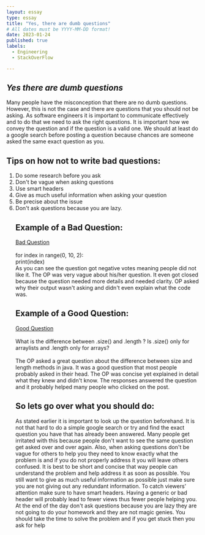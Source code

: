 ```yaml
---
layout: essay
type: essay
title: "Yes, there are dumb questions"
# All dates must be YYYY-MM-DD format!
date: 2023-01-24
published: true
labels:
  - Engineering
  - StackOverFlow

---
```



## *Yes there are dumb questions*


Many people have the misconception that there are no dumb questions. However, this is not the case and there are questions that you should not be asking. As software engineers it is important to communicate effectively and to do that we need to ask the right questions. It is important how we convey the question and if the question is a valid one. We should at least do a google search before posting a question because chances are someone asked the same exact question as you. 


<h2> Tips on how not to write bad questions: </h2>
<ol>
<li> Do some research before you ask </li>
<li> Don't be vague when asking questions </li>
<li> Use smart headers </li>
<li> Give as much useful information when asking your question </li>
<li> Be precise about the issue </li>
<li> Don't ask questions because you are lazy. </li>
 <h2> Example of a Bad Question: </h2>
<a href = "https://stackoverflow.com/questions/72165219/why-is-this-my-output-using-index-what-is-index"> Bad Question </a>

<br>
<br>
for index in range(0, 10, 2):
<br>
 print(index)
<br>
As you can see the question got negative votes meaning people did not like it. The OP was very vague about his/her question. It even got closed because the question needed more details and needed clarity. OP asked why their output wasn't asking and didn't even explain what the code was.

<h2> Example of a Good Question: </h2>
<a href = "https://stackoverflow.com/questions/20192843/difference-between-size-and-length-methods#:~:text=The%20reason%20is%20by%20performance,time%20than%20executing%20%3D%3D%20operator."> Good Question </a>
<br>
<br>
What is the difference between .size() and .length ? Is .size() only for arraylists and .length only for arrays?
  <br>
  <br>
The OP asked a great question about the difference between size and length methods in java. It was a good question that most people probably asked in their head. The OP was concise yet explained in detail what they knew and didn't know. The responses answered the question and it probably helped many people who clicked on the post.
<br>
 <h2> So lets go over what you should do: </h2>
 As stated earlier it is important to look up the question beforehand. It is not that hard to do a simple google search or try and find the exact question you have that has already been answered. Many people get irritated with this because people don't want to see the same question get asked over and over again. Also, when asking questions don't be vague for others to help you they need to know exactly what the problem is and if you do not properly address it you will leave others confused. It is best to be short and concise that way people can understand the problem and help address it as soon as possible. You still want to give as much useful information as possible just make sure you are not giving out any redundant information. To catch viewers' attention make sure to have smart headers. Having a generic or bad header will probably lead to fewer views thus fewer people helping you. At the end of the day don't ask questions because you are lazy they are not going to do your homework and they are not magic genies. You should take the time to solve the problem and if you get stuck then you ask for help
 
